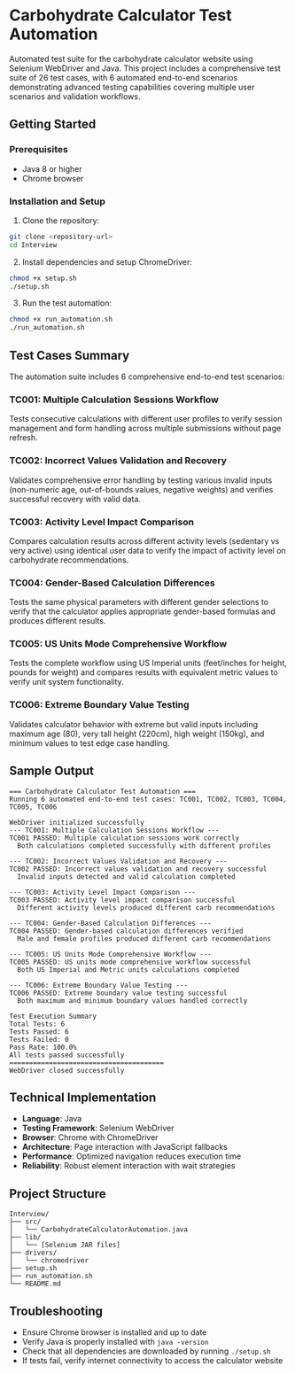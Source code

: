 # Carbohydrate Calculator Test Automation

Automated test suite for the carbohydrate calculator website using Selenium WebDriver and Java. This project includes a comprehensive test suite of 26 test cases, with 6 automated end-to-end scenarios demonstrating advanced testing capabilities covering multiple user scenarios and validation workflows.

## Getting Started

### Prerequisites
- Java 8 or higher
- Chrome browser

### Installation and Setup

1. Clone the repository:
```bash
git clone <repository-url>
cd Interview
```

2. Install dependencies and setup ChromeDriver:
```bash
chmod +x setup.sh
./setup.sh
```

3. Run the test automation:
```bash
chmod +x run_automation.sh
./run_automation.sh
```

## Test Cases Summary

The automation suite includes 6 comprehensive end-to-end test scenarios:

### TC001: Multiple Calculation Sessions Workflow
Tests consecutive calculations with different user profiles to verify session management and form handling across multiple submissions without page refresh.

### TC002: Incorrect Values Validation and Recovery
Validates comprehensive error handling by testing various invalid inputs (non-numeric age, out-of-bounds values, negative weights) and verifies successful recovery with valid data.

### TC003: Activity Level Impact Comparison
Compares calculation results across different activity levels (sedentary vs very active) using identical user data to verify the impact of activity level on carbohydrate recommendations.

### TC004: Gender-Based Calculation Differences
Tests the same physical parameters with different gender selections to verify that the calculator applies appropriate gender-based formulas and produces different results.

### TC005: US Units Mode Comprehensive Workflow
Tests the complete workflow using US Imperial units (feet/inches for height, pounds for weight) and compares results with equivalent metric values to verify unit system functionality.

### TC006: Extreme Boundary Value Testing
Validates calculator behavior with extreme but valid inputs including maximum age (80), very tall height (220cm), high weight (150kg), and minimum values to test edge case handling.

## Sample Output

```
=== Carbohydrate Calculator Test Automation ===
Running 6 automated end-to-end test cases: TC001, TC002, TC003, TC004, TC005, TC006

WebDriver initialized successfully
--- TC001: Multiple Calculation Sessions Workflow ---
TC001 PASSED: Multiple calculation sessions work correctly
  Both calculations completed successfully with different profiles

--- TC002: Incorrect Values Validation and Recovery ---
TC002 PASSED: Incorrect values validation and recovery successful
  Invalid inputs detected and valid calculation completed

--- TC003: Activity Level Impact Comparison ---
TC003 PASSED: Activity level impact comparison successful
  Different activity levels produced different carb recommendations

--- TC004: Gender-Based Calculation Differences ---
TC004 PASSED: Gender-based calculation differences verified
  Male and female profiles produced different carb recommendations

--- TC005: US Units Mode Comprehensive Workflow ---
TC005 PASSED: US units mode comprehensive workflow successful
  Both US Imperial and Metric units calculations completed

--- TC006: Extreme Boundary Value Testing ---
TC006 PASSED: Extreme boundary value testing successful
  Both maximum and minimum boundary values handled correctly

Test Execution Summary
Total Tests: 6
Tests Passed: 6
Tests Failed: 0
Pass Rate: 100.0%
All tests passed successfully
=======================================
WebDriver closed successfully
```

## Technical Implementation

- **Language**: Java
- **Testing Framework**: Selenium WebDriver
- **Browser**: Chrome with ChromeDriver
- **Architecture**: Page interaction with JavaScript fallbacks
- **Performance**: Optimized navigation reduces execution time
- **Reliability**: Robust element interaction with wait strategies

## Project Structure

```
Interview/
├── src/
│   └── CarbohydrateCalculatorAutomation.java
├── lib/
│   └── [Selenium JAR files]
├── drivers/
│   └── chromedriver
├── setup.sh
├── run_automation.sh
└── README.md
```

## Troubleshooting

- Ensure Chrome browser is installed and up to date
- Verify Java is properly installed with `java -version`
- Check that all dependencies are downloaded by running `./setup.sh`
- If tests fail, verify internet connectivity to access the calculator website